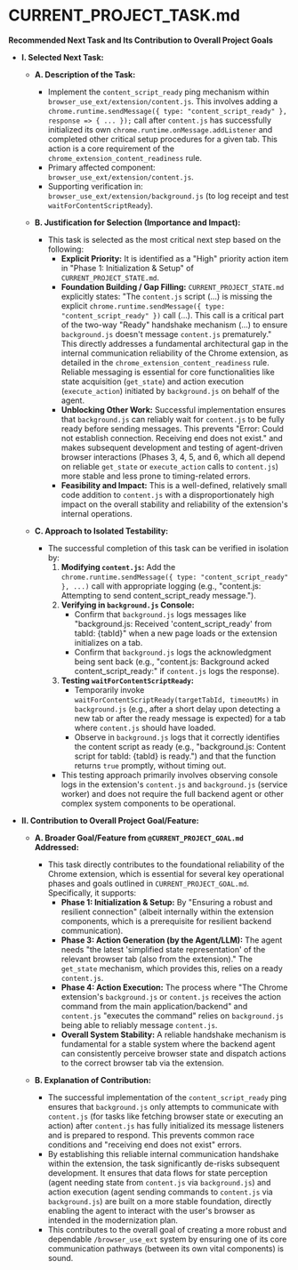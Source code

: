 # CURRENT_PROJECT_TASK.md

**Recommended Next Task and Its Contribution to Overall Project Goals**

*   **I. Selected Next Task:**
    *   **A. Description of the Task:**
        *   Implement the `content_script_ready` ping mechanism within `browser_use_ext/extension/content.js`. This involves adding a `chrome.runtime.sendMessage({ type: "content_script_ready" }, response => { ... });` call after `content.js` has successfully initialized its own `chrome.runtime.onMessage.addListener` and completed other critical setup procedures for a given tab. This action is a core requirement of the `chrome_extension_content_readiness` rule.
        *   Primary affected component: `browser_use_ext/extension/content.js`.
        *   Supporting verification in: `browser_use_ext/extension/background.js` (to log receipt and test `waitForContentScriptReady`).

    *   **B. Justification for Selection (Importance and Impact):**
        *   This task is selected as the most critical next step based on the following:
            *   **Explicit Priority:** It is identified as a "High" priority action item in "Phase 1: Initialization & Setup" of `CURRENT_PROJECT_STATE.md`.
            *   **Foundation Building / Gap Filling:** `CURRENT_PROJECT_STATE.md` explicitly states: "The `content.js` script (...) is missing the explicit `chrome.runtime.sendMessage({ type: "content_script_ready" })` call (...). This call is a critical part of the two-way "Ready" handshake mechanism (...) to ensure `background.js` doesn't message `content.js` prematurely." This directly addresses a fundamental architectural gap in the internal communication reliability of the Chrome extension, as detailed in the `chrome_extension_content_readiness` rule. Reliable messaging is essential for core functionalities like state acquisition (`get_state`) and action execution (`execute_action`) initiated by `background.js` on behalf of the agent.
            *   **Unblocking Other Work:** Successful implementation ensures that `background.js` can reliably wait for `content.js` to be fully ready before sending messages. This prevents "Error: Could not establish connection. Receiving end does not exist." and makes subsequent development and testing of agent-driven browser interactions (Phases 3, 4, 5, and 6, which all depend on reliable `get_state` or `execute_action` calls to `content.js`) more stable and less prone to timing-related errors.
            *   **Feasibility and Impact:** This is a well-defined, relatively small code addition to `content.js` with a disproportionately high impact on the overall stability and reliability of the extension's internal operations.

    *   **C. Approach to Isolated Testability:**
        *   The successful completion of this task can be verified in isolation by:
            1.  **Modifying `content.js`:** Add the `chrome.runtime.sendMessage({ type: "content_script_ready" }, ...)` call with appropriate logging (e.g., "content.js: Attempting to send content_script_ready message.").
            2.  **Verifying in `background.js` Console:**
                *   Confirm that `background.js` logs messages like "background.js: Received 'content_script_ready' from tabId: {tabId}" when a new page loads or the extension initializes on a tab.
                *   Confirm that `background.js` logs the acknowledgment being sent back (e.g., "content.js: Background acked content_script_ready:" if `content.js` logs the response).
            3.  **Testing `waitForContentScriptReady`:**
                *   Temporarily invoke `waitForContentScriptReady(targetTabId, timeoutMs)` in `background.js` (e.g., after a short delay upon detecting a new tab or after the ready message is expected) for a tab where `content.js` should have loaded.
                *   Observe in `background.js` logs that it correctly identifies the content script as ready (e.g., "background.js: Content script for tabId: {tabId} is ready.") and that the function returns `true` promptly, without timing out.
            *   This testing approach primarily involves observing console logs in the extension's `content.js` and `background.js` (service worker) and does not require the full backend agent or other complex system components to be operational.

*   **II. Contribution to Overall Project Goal/Feature:**
    *   **A. Broader Goal/Feature from `@CURRENT_PROJECT_GOAL.md` Addressed:**
        *   This task directly contributes to the foundational reliability of the Chrome extension, which is essential for several key operational phases and goals outlined in `CURRENT_PROJECT_GOAL.md`. Specifically, it supports:
            *   **Phase 1: Initialization & Setup:** By "Ensuring a robust and resilient connection" (albeit internally within the extension components, which is a prerequisite for resilient backend communication).
            *   **Phase 3: Action Generation (by the Agent/LLM):** The agent needs "the latest 'simplified state representation' of the relevant browser tab (also from the extension)." The `get_state` mechanism, which provides this, relies on a ready `content.js`.
            *   **Phase 4: Action Execution:** The process where "The Chrome extension's `background.js` or `content.js` receives the action command from the main application/backend" and `content.js` "executes the command" relies on `background.js` being able to reliably message `content.js`.
            *   **Overall System Stability:** A reliable handshake mechanism is fundamental for a stable system where the backend agent can consistently perceive browser state and dispatch actions to the correct browser tab via the extension.

    *   **B. Explanation of Contribution:**
        *   The successful implementation of the `content_script_ready` ping ensures that `background.js` only attempts to communicate with `content.js` (for tasks like fetching browser state or executing an action) after `content.js` has fully initialized its message listeners and is prepared to respond. This prevents common race conditions and "receiving end does not exist" errors.
        *   By establishing this reliable internal communication handshake within the extension, the task significantly de-risks subsequent development. It ensures that data flows for state perception (agent needing state from `content.js` via `background.js`) and action execution (agent sending commands to `content.js` via `background.js`) are built on a more stable foundation, directly enabling the agent to interact with the user's browser as intended in the modernization plan.
        *   This contributes to the overall goal of creating a more robust and dependable `/browser_use_ext` system by ensuring one of its core communication pathways (between its own vital components) is sound.
